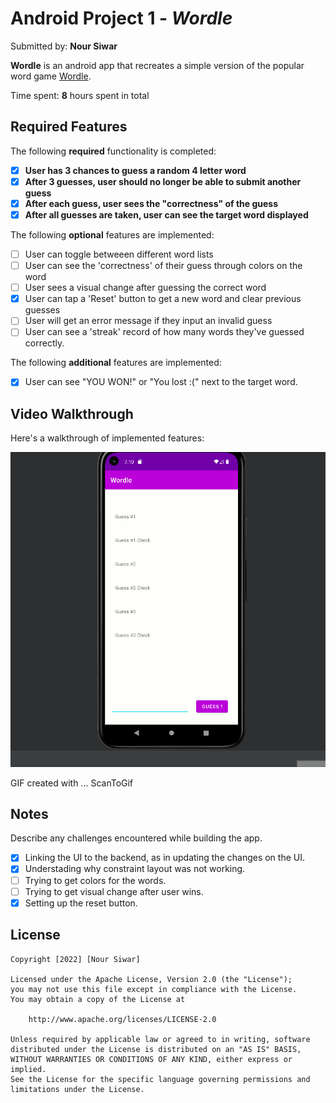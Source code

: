 # Android Project 1 - *Wordle*

Submitted by: **Nour Siwar**

**Wordle** is an android app that recreates a simple version of the popular word game [Wordle](https://www.nytimes.com/games/wordle/index.html). 

Time spent: **8** hours spent in total

## Required Features

The following **required** functionality is completed:

- [X] **User has 3 chances to guess a random 4 letter word**
- [X] **After 3 guesses, user should no longer be able to submit another guess**
- [X] **After each guess, user sees the "correctness" of the guess**
- [X] **After all guesses are taken, user can see the target word displayed**

The following **optional** features are implemented:

- [ ] User can toggle betweeen different word lists
- [ ] User can see the 'correctness' of their guess through colors on the word 
- [ ] User sees a visual change after guessing the correct word
- [X] User can tap a 'Reset' button to get a new word and clear previous guesses
- [ ] User will get an error message if they input an invalid guess
- [ ] User can see a 'streak' record of how many words they've guessed correctly.

The following **additional** features are implemented:

- [X] User can see "YOU WON!" or "You lost :(" next to the target word.

## Video Walkthrough

Here's a walkthrough of implemented features:

<img src='Wordle.gif' title='Gif Walkthrough' width='' alt='Gif Walkthrough' />

<!-- Tools-->
GIF created with ... ScanToGif

## Notes

Describe any challenges encountered while building the app.
- [X] Linking the UI to the backend, as in updating the changes on the UI.
- [X] Understading why constraint layout was not working.
- [ ] Trying to get colors for the words.
- [ ] Trying to get visual change after user wins.
- [X] Setting up the reset button.

## License

    Copyright [2022] [Nour Siwar]

    Licensed under the Apache License, Version 2.0 (the "License");
    you may not use this file except in compliance with the License.
    You may obtain a copy of the License at

        http://www.apache.org/licenses/LICENSE-2.0

    Unless required by applicable law or agreed to in writing, software
    distributed under the License is distributed on an "AS IS" BASIS,
    WITHOUT WARRANTIES OR CONDITIONS OF ANY KIND, either express or implied.
    See the License for the specific language governing permissions and
    limitations under the License.
